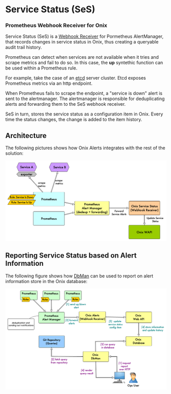 # Service Status (SeS) 

### Prometheus Webhook Receiver for Onix

Service Status (SeS) is a [Webhook Receiver](https://prometheus.io/docs/alerting/latest/configuration/#webhook_config) for Pormetheus AlertManager, that records changes in service status in Onix, thus creating a queryable audit trail history.

Prometheus can detect when services are not available when it tries and scrape metrics and fail to do so.
In this case, the **up** syntethic function can be used within a Prometheus rule.

For example, take the case of an [etcd](https://github.com/etcd-io/etcd) server cluster. Etcd exposes Prometheus metrics via an http endpoint.

When Prometheus fails to scrape the endpoint, a "service is down" alert is sent to the alertmanager.
The alertmanager is responsible for deduplicating alerts and forwarding them to the SeS webhook receiver.

SeS in turn, stores the service status as a configuration item in Onix. Every time the status changes, the change is added to the item history.

## Architecture

The following pictures shows how Onix Alerts integrates with the rest of the solution:

![Onix Alerts Overview](./docs/arc.png)

## Reporting Service Status based on Alert Information

The following figure shows how [DbMan](../../dbman/readme.md) can be used to report on alert information store in the Onix database:

![Onix Alerts Use Case](./docs/alert_report.png)
